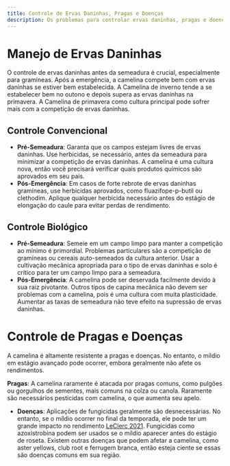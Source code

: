 ```yaml
---
title: Controle de Ervas Daninhas, Pragas e Doenças
description: Os problemas para controlar ervas daninhas, pragas e doenças no cultivo de camelina para garantir crescimento e rendimento ótimos.
---
```

# Manejo de Ervas Daninhas

O controle de ervas daninhas antes da semeadura é crucial, especialmente para gramíneas. Após a emergência, a camelina compete bem com ervas daninhas se estiver bem estabelecida. A Camelina de inverno tende a se estabelecer bem no outono e depois supera as ervas daninhas na primavera. A Camelina de primavera como cultura principal pode sofrer mais com a competição de ervas daninhas.

## Controle Convencional

- **Pré-Semeadura**: Garanta que os campos estejam livres de ervas daninhas. Use herbicidas, se necessário, antes da semeadura para minimizar a competição de ervas daninhas. A camelina é uma cultura nova, então você precisará verificar quais produtos químicos são aprovados em seu país.
- **Pós-Emergência**: Em casos de forte rebrote de ervas daninhas gramíneas, use herbicidas aprovados, como fluazifope-p-butil ou clethodim. Aplique qualquer herbicida necessário antes do estágio de elongação do caule para evitar perdas de rendimento.

## Controle Biológico

- **Pré-Semeadura**: Semeie em um campo limpo para manter a competição ao mínimo é primordial. Problemas particulares são a competição de gramíneas ou cereais auto-semeados da cultura anterior. Usar a cultivação mecânica apropriada para o tipo de ervas daninhas e solo é crítico para ter um campo limpo para a semeadura.
- **Pós-Emergência**: A camelina pode ser deservada facilmente devido à sua raiz pivotante. Outros tipos de capina mecânica não devem ser problemas com a camelina, pois é uma cultura com muita plasticidade. Aumentar as taxas de semeadura não teve efeito na supressão de ervas daninhas.

# Controle de Pragas e Doenças

A camelina é altamente resistente a pragas e doenças. No entanto, o míldio em estágio avançado pode ocorrer, embora geralmente não afete os rendimentos.

**Pragas**: A camelina raramente é atacada por pragas comuns, como pulgões ou gorgulhos de sementes, mais comuns na colza ou canola. Raramente são necessários pesticidas com camelina, o que aumenta seu apelo.

- **Doenças**: Aplicações de fungicidas geralmente são desnecessárias. No entanto, se o míldio ocorrer no final da temporada, ele pode ter um grande impacto no rendimento [LeClerc 2021](http://doi.org/10.1016/j.eja.2020.126190). Fungicidas como azoxistrobina podem ser usados se o míldio aparecer antes do estágio de roseta. Existem outras doenças que podem afetar a camelina, como aster yellows, club root e ferrugem branca, então esteja ciente se essas são doenças comuns em sua região.